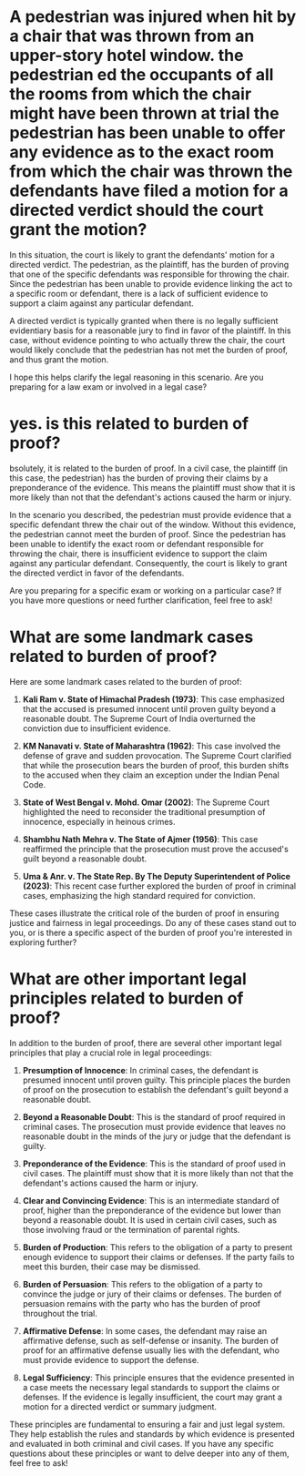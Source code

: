# A pedestrian was injured when hit by a chair that was thrown from an upper-story hotel window. the pedestrian ed the occupants of all the rooms from which the chair might have been thrown at trial the pedestrian has been unable to offer any evidence as to the exact room from which the chair was thrown the defendants have filed a motion for a directed verdict should the court grant the motion?

In this situation, the court is likely to grant the defendants' motion for a directed verdict. The pedestrian, as the plaintiff, has the burden of proving that one of the specific defendants was responsible for throwing the chair. Since the pedestrian has been unable to provide evidence linking the act to a specific room or defendant, there is a lack of sufficient evidence to support a claim against any particular defendant. 

A directed verdict is typically granted when there is no legally sufficient evidentiary basis for a reasonable jury to find in favor of the plaintiff. In this case, without evidence pointing to who actually threw the chair, the court would likely conclude that the pedestrian has not met the burden of proof, and thus grant the motion.

I hope this helps clarify the legal reasoning in this scenario. Are you preparing for a law exam or involved in a legal case?

# yes. is this related to burden of proof?

bsolutely, it is related to the burden of proof. In a civil case, the plaintiff (in this case, the pedestrian) has the burden of proving their claims by a preponderance of the evidence. This means the plaintiff must show that it is more likely than not that the defendant's actions caused the harm or injury. 

In the scenario you described, the pedestrian must provide evidence that a specific defendant threw the chair out of the window. Without this evidence, the pedestrian cannot meet the burden of proof. Since the pedestrian has been unable to identify the exact room or defendant responsible for throwing the chair, there is insufficient evidence to support the claim against any particular defendant. Consequently, the court is likely to grant the directed verdict in favor of the defendants.

Are you preparing for a specific exam or working on a particular case? If you have more questions or need further clarification, feel free to ask!


# What are some landmark cases related to burden of proof?

Here are some landmark cases related to the burden of proof:

1. **Kali Ram v. State of Himachal Pradesh (1973)**: This case emphasized that the accused is presumed innocent until proven guilty beyond a reasonable doubt. The Supreme Court of India overturned the conviction due to insufficient evidence.

2. **KM Nanavati v. State of Maharashtra (1962)**: This case involved the defense of grave and sudden provocation. The Supreme Court clarified that while the prosecution bears the burden of proof, this burden shifts to the accused when they claim an exception under the Indian Penal Code.

3. **State of West Bengal v. Mohd. Omar (2002)**: The Supreme Court highlighted the need to reconsider the traditional presumption of innocence, especially in heinous crimes.

4. **Shambhu Nath Mehra v. The State of Ajmer (1956)**: This case reaffirmed the principle that the prosecution must prove the accused's guilt beyond a reasonable doubt.

5. **Uma & Anr. v. The State Rep. By The Deputy Superintendent of Police (2023)**: This recent case further explored the burden of proof in criminal cases, emphasizing the high standard required for conviction.

These cases illustrate the critical role of the burden of proof in ensuring justice and fairness in legal proceedings. Do any of these cases stand out to you, or is there a specific aspect of the burden of proof you're interested in exploring further?

# What are other important legal principles related to burden of proof?

In addition to the burden of proof, there are several other important legal principles that play a crucial role in legal proceedings:

1. **Presumption of Innocence**: In criminal cases, the defendant is presumed innocent until proven guilty. This principle places the burden of proof on the prosecution to establish the defendant's guilt beyond a reasonable doubt.

2. **Beyond a Reasonable Doubt**: This is the standard of proof required in criminal cases. The prosecution must provide evidence that leaves no reasonable doubt in the minds of the jury or judge that the defendant is guilty.

3. **Preponderance of the Evidence**: This is the standard of proof used in civil cases. The plaintiff must show that it is more likely than not that the defendant's actions caused the harm or injury.

4. **Clear and Convincing Evidence**: This is an intermediate standard of proof, higher than the preponderance of the evidence but lower than beyond a reasonable doubt. It is used in certain civil cases, such as those involving fraud or the termination of parental rights.

5. **Burden of Production**: This refers to the obligation of a party to present enough evidence to support their claims or defenses. If the party fails to meet this burden, their case may be dismissed.

6. **Burden of Persuasion**: This refers to the obligation of a party to convince the judge or jury of their claims or defenses. The burden of persuasion remains with the party who has the burden of proof throughout the trial.

7. **Affirmative Defense**: In some cases, the defendant may raise an affirmative defense, such as self-defense or insanity. The burden of proof for an affirmative defense usually lies with the defendant, who must provide evidence to support the defense.

8. **Legal Sufficiency**: This principle ensures that the evidence presented in a case meets the necessary legal standards to support the claims or defenses. If the evidence is legally insufficient, the court may grant a motion for a directed verdict or summary judgment.


These principles are fundamental to ensuring a fair and just legal system. They help establish the rules and standards by which evidence is presented and evaluated in both criminal and civil cases. If you have any specific questions about these principles or want to delve deeper into any of them, feel free to ask!



